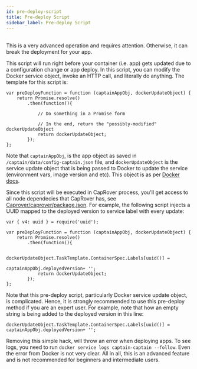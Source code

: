 ```yaml
---
id: pre-deploy-script
title: Pre-deploy Script
sidebar_label: Pre-deploy Script
---
```


<br/>
This is a very advanced operation and requires attention. Otherwise, it can break the deployment for your app. 

This script will run right before your container (i.e. app) gets updated due to a configuration change or app deploy. In this script, you can modify the Docker service object, invoke an HTTP call, and literally do anything. The template for this script is:
```
var preDeployFunction = function (captainAppObj, dockerUpdateObject) {
	return Promise.resolve()
		.then(function(){

		    // Do something in a Promise form

		    // In the end, return the "possibly-modified" dockerUpdateObject
		    return dockerUpdateObject;
		});
};

```

Note that `captainAppObj`, is the app object as saved in `/captain/data/config-captain.json` file, and `dockerUpdateObject` is the service update object that is being passed to Docker to update the service (environment vars, image version and etc). This object is as per [Docker docs](https://docs.docker.com/engine/api/v1.30/#operation/ServiceUpdate).

Since this script will be executed in CapRover process, you'll get access to all node dependecies that CapRover has, see [Caprover/caprover/package.json](https://github.com/caprover/caprover/blob/master/package.json). For example, the following script injects a UUID mapped to the deployed version to service label with every update:

```
var { v4: uuid } = require('uuid');

var preDeployFunction = function (captainAppObj, dockerUpdateObject) {
	return Promise.resolve()
		.then(function(){

		    dockerUpdateObject.TaskTemplate.ContainerSpec.Labels[uuid()] =
                                                         captainAppObj.deployedVersion+ '';
		    return dockerUpdateObject;
		});
};

```

Note that this pre-deploy script, particularly Docker service update object, is complicated. Hence, it is strongly recommended to use this pre-deploy method if you are an expert user. For example, note that how an empty string is being added to the deployed version in this line:

```
dockerUpdateObject.TaskTemplate.ContainerSpec.Labels[uuid()] = captainAppObj.deployedVersion+ '';
```

Removing this simple hack, will throw an error when deploying apps. To see logs, you need to run `docker service logs captain-captain --follow`. Even the error from Docker is not very clear. All in all, this is an advanced feature and is not recommended for beginners and intermediate users.
